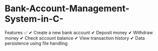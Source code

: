 # Bank-Account-Management-System-in-C-
Features ✅ ✔ Create a new bank account ✔ Deposit money ✔ Withdraw money ✔ Check account balance ✔ View transaction history ✔ Data persistence using file handling
